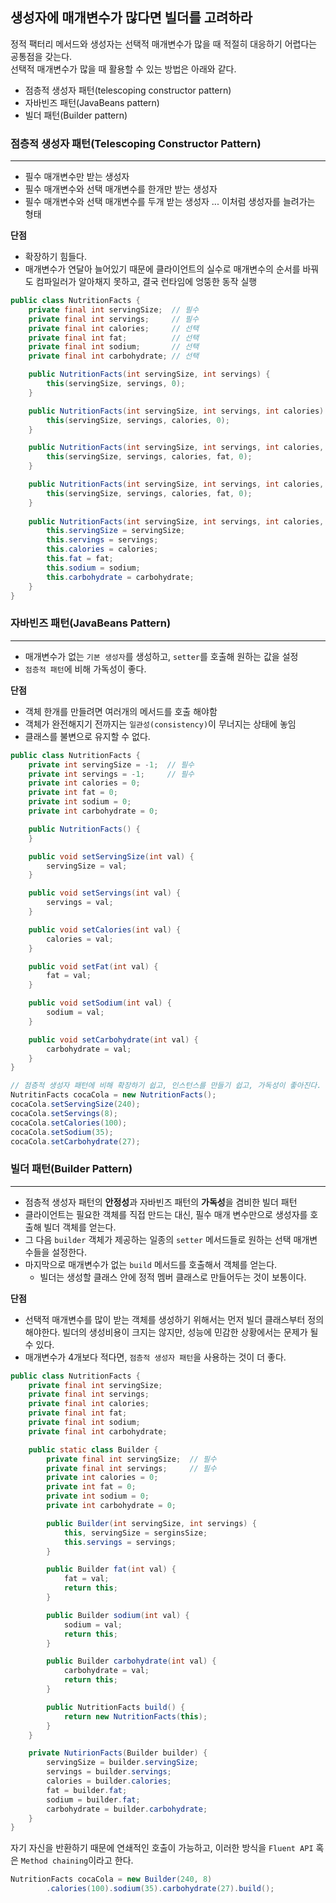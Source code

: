 ## 생성자에 매개변수가 많다면 빌더를 고려하라
정적 팩터리 메서드와 생성자는 선택적 매개변수가 많을 때 적절히 대응하기 어렵다는 공통점을 갖는다.  
선택적 매개변수가 많을 때 활용할 수 있는 방법은 아래와 같다.
- 점층적 생성자 패턴(telescoping constructor pattern)
- 자바빈즈 패턴(JavaBeans pattern)
- 빌더 패턴(Builder pattern)


### 점층적 생성자 패턴(Telescoping Constructor Pattern)
***
- 필수 매개변수만 받는 생성자
- 필수 매개변수와 선택 매개변수를 한개만 받는 생성자
- 필수 매개변수와 선택 매개변수를 두개 받는 생성자 ... 이처럼 생성자를 늘려가는 형태

**단점**
- 확장하기 힘들다.
- 매개변수가 연달아 늘어있기 때문에 클라이언트의 실수로 매개변수의 순서를 바꿔도 컴파일러가 알아채지 못하고, 결국 런타임에 엉뚱한 동작 실행

```java
public class NutritionFacts {
    private final int servingSize;  // 필수
    private final int servings;     // 필수
    private final int calories;     // 선택
    private final int fat;          // 선택
    private final int sodium;       // 선택
    private final int carbohydrate; // 선택

    public NutritionFacts(int servingSize, int servings) {
        this(servingSize, servings, 0);
    }

    public NutritionFacts(int servingSize, int servings, int calories) {
        this(servingSize, servings, calories, 0);
    }

    public NutritionFacts(int servingSize, int servings, int calories, int fat) {
        this(servingSize, servings, calories, fat, 0);
    }

    public NutritionFacts(int servingSize, int servings, int calories, int fat, int sodium) {
        this(servingSize, servings, calories, fat, 0);
    }
    
    public NutritionFacts(int servingSize, int servings, int calories, int fat, int sodium, int carbohydrate) {
        this.servingSize = servingSize;
        this.servings = servings;
        this.calories = calories;
        this.fat = fat;
        this.sodium = sodium;
        this.carbohydrate = carbohydrate;
    }
}
```

### 자바빈즈 패턴(JavaBeans Pattern)
***
- 매개변수가 없는 `기본 생성자`를 생성하고, `setter`를 호출해 원하는 값을 설정
- `점층적 패턴`에 비해 가독성이 좋다.

**단점**
- 객체 한개를 만들려면 여러개의 메서드를 호출 해야함
- 객체가 완전해지기 전까지는 `일관성(consistency)`이 무너지는 상태에 놓임
- 클래스를 불변으로 유지할 수 없다.

```java
public class NutritionFacts {
    private int servingSize = -1;  // 필수
    private int servings = -1;     // 필수
    private int calories = 0;
    private int fat = 0;
    private int sodium = 0;
    private int carbohydrate = 0;

    public NutritionFacts() {
    }

    public void setServingSize(int val) {
        servingSize = val;
    }

    public void setServings(int val) {
        servings = val;
    }

    public void setCalories(int val) {
        calories = val;
    }

    public void setFat(int val) {
        fat = val;
    }

    public void setSodium(int val) {
        sodium = val;
    }

    public void setCarbohydrate(int val) {
        carbohydrate = val;
    }
}
```
```java
// 점층적 생성자 패턴에 비해 확장하기 쉽고, 인스턴스를 만들기 쉽고, 가독성이 좋아진다.
NutritinFacts cocaCola = new NutritionFacts();
cocaCola.setServingSize(240);
cocaCola.setServings(8);
cocaCola.setCalories(100);
cocaCola.setSodium(35);
cocaCola.setCarbohydrate(27);
```

### 빌더 패턴(Builder Pattern)
***
- 점층적 생성자 패턴의 **안정성**과 자바빈즈 패턴의 **가독성**을 겸비한 빌더 패턴
- 클라이언트는 필요한 객체를 직접 만드는 대신, 필수 매개 변수만으로 생성자를 호출해 빌더 객체를 얻는다.
- 그 다음 `builder` 객체가 제공하는 일종의 `setter` 메서드들로 원하는 선택 매개변수들을 설정한다.
- 마지막으로 매개변수가 없는 `build` 메서드를 호출해서 객체를 얻는다.
  - 빌더는 생성할 클래스 안에 정적 멤버 클래스로 만들어두는 것이 보통이다.

**단점**
- 선택적 매개변수를 많이 받는 객체를 생성하기 위해서는 먼저 빌더 클래스부터 정의해야한다. 빌더의 생성비용이 크지는 않지만, 성능에 민감한 상황에서는 문제가 될 수 있다.
- 매개변수가 4개보다 적다면, `점층적 생성자 패턴`을 사용하는 것이 더 좋다.

```java
public class NutritionFacts {
    private final int servingSize;
    private final int servings;
    private final int calories;
    private final int fat;
    private final int sodium;
    private final int carbohydrate;

    public static class Builder {
        private final int servingSize;  // 필수
        private final int servings;     // 필수
        private int calories = 0;
        private int fat = 0;
        private int sodium = 0;
        private int carbohydrate = 0;

        public Builder(int servingSize, int servings) {
            this, servingSize = serginsSize;
            this.servings = servings;
        }

        public Builder fat(int val) {
            fat = val;
            return this;
        }

        public Builder sodium(int val) {
            sodium = val;
            return this;
        }

        public Builder carbohydrate(int val) {
            carbohydrate = val;
            return this;
        }

        public NutritionFacts build() {
            return new NutritionFacts(this);
        }
    }

    private NutirionFacts(Builder builder) {
        servingSize = builder.servingSize;
        servings = builder.servings;
        calories = builder.calories;
        fat = builder.fat;
        sodium = builder.fat;
        carbohydrate = builder.carbohydrate;
    }
}
```

자기 자신을 반환하기 때문에 연쇄적인 호출이 가능하고, 이러한 방식을 `Fluent API` 혹은 `Method chaining`이라고 한다.
```java
NutritionFacts cocaCola = new Builder(240, 8)
        .calories(100).sodium(35).carbohydrate(27).build();
```
